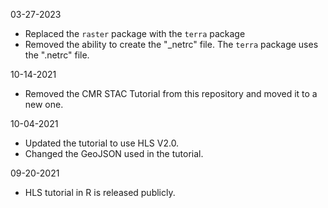 03-27-2023
- Replaced the `raster` package with the `terra` package
- Removed the ability to create the "_netrc" file. The `terra` package uses the ".netrc" file.

10-14-2021
- Removed the CMR STAC Tutorial from this repository and moved it to a new one.

10-04-2021
- Updated the tutorial to use HLS V2.0.
- Changed the GeoJSON used in the tutorial. 

09-20-2021
- HLS tutorial in R is released publicly. 

